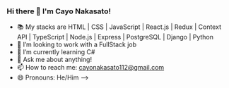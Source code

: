 ### Hi there 👋 I'm Cayo Nakasato!

- 📚 My stacks are HTML | CSS | JavaScript | React.js | Redux | Context API | TypeScript | Node.js | Express | PostgreSQL | Django | Python
- 🔭 I’m looking to work with a FullStack job
- 🌱 I’m currently learning C#
- 💬 Ask me about anything!
- 📫 How to reach me: cayonakasato112@gmail.com
- 😄 Pronouns: He/Him
-->
